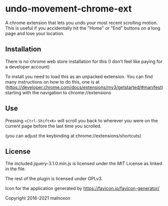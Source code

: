 # undo-movement-chrome-ext
A chrome extension that lets you undo your most recent scrolling motion. This is useful if you accidentally hit the "Home" or "End" buttons on a long page and lose your location.

## Installation
There is no chrome web store installation for this (I don't feel like paying for a developer account)

To install you need to load this as an unpacked extension. You can find many instructions on how to do this,
one is at (https://developer.chrome.com/docs/extensions/mv3/getstarted/#manifest) starting with the navigation to chrome://extensions

## Use
Pressing `<Ctrl-Shift+K>` will scroll you back to wherever you were on the current page before the last time you scrolled.

(you can adjust the keybinding at chrome://extensions/shortcuts)

## License

The included jquery-3.1.0.min.js is licensed under the MIT License as linked in the file.

The rest of the plugin is licensed under GPLv3.

Icon for the application generated by https://favicon.io/favicon-generator/

Copyright 2016-2021 malnoxon
